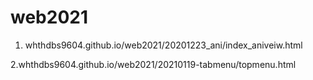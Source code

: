 # web2021

1. whthdbs9604.github.io/web2021/20201223_ani/index_aniveiw.html


2.whthdbs9604.github.io/web2021/20210119-tabmenu/topmenu.html

